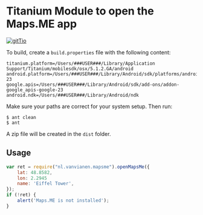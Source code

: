 # Titanium Module to open the Maps.ME app #

[![gitTio](http://gitt.io/badge.png)](http://gitt.io/component/nl.vanvianen.mapsme)

To build, create a `build.properties` file with the following content:

```
titanium.platform=/Users/###USER###/Library/Application Support/Titanium/mobilesdk/osx/5.1.2.GA/android
android.platform=/Users/###USER###/Library/Android/sdk/platforms/android-23
google.apis=/Users/###USER###/Library/Android/sdk/add-ons/addon-google_apis-google-23
android.ndk=/Users/###USER###/Library/Android/ndk
```

Make sure your paths are correct for your system setup. Then run:

```
$ ant clean
$ ant
```

A zip file will be created in the `dist` folder.

## Usage ##

```js
var ret = require("nl.vanvianen.mapsme").openMapsMe({
	lat: 48.8582,
	lon: 2.2945
	name: 'Eiffel Tower',
});
if (!ret) {
	alert('Maps.ME is not installed');
}
```
